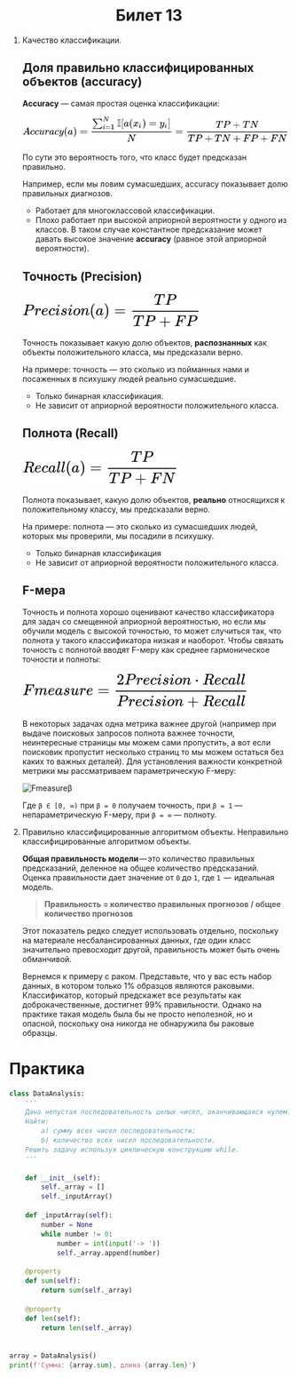 <h1 align='center'>Билет 13</h1>

1. Качество классификации.

    ## Доля правильно классифицированных объектов (accuracy)

    **Accuracy** — самая простая оценка классификации:

    ![Accuracy](../assets/img/accuracy.png)

    По сути это вероятность того, что класс будет предсказан правильно.

    Например, если мы ловим сумасшедших, accuracy показывает долю правильных диагнозов.

    * Работает для многоклассовой классификации.
    * Плохо работает при высокой априорной вероятности у одного из классов. В таком случае константное предсказание может давать высокое значение **accuracy** (равное этой априорной вероятности).

    ## Точность (Precision)

    ![Precision](../assets/img/precision.png)

    Точность показывает какую долю объектов, **распознанных** как объекты положительного класса, мы предсказали верно.

    На примере: точность — это сколько из пойманных нами и посаженных в психушку людей реально сумасшедшие.

    * Только бинарная классификация.
    * Не зависит от априорной вероятности положительного класса.

    ## Полнота (Recall)

    ![Recall](../assets/img/recall.png)

    Полнота показывает, какую долю объектов, **реально** относящихся к положительному классу, мы предсказали верно.

    На примере: полнота — это сколько из сумасшедших людей, которых мы проверили, мы посадили в психушку.

    * Только бинарная классификация
    * Не зависит от априорной вероятности положительного класса.

    ## F-мера

    Точность и полнота хорошо оценивают качество классификатора для задач со смещенной априорной вероятностью, но если мы обучили модель с высокой точностью, то может случиться так, что полнота у такого классификатора низкая и наоборот. Чтобы связать точность с полнотой вводят F-меру как среднее гармоническое точности и полноты:

    ![Fmeasure](../assets/img/Fmeasure.png)

    В некоторых задачах одна метрика важнее другой (например при выдаче поисковых запросов полнота важнее точности, неинтересные страницы мы можем сами пропустить, а вот если поисковик пропустит несколько страниц то мы можем остаться без каких то важных деталей). Для установления важности конкретной метрики мы рассматриваем параметрическую F-меру:

    ![Fmeasureβ](../assets/img/Fmeasure%CE%B2.png)

    Где `β ∈ [0, ∞)` при `β = 0`  получаем точность, при `β = 1` — непараметрическую F-меру, при `β = ∞` — полноту.

2. Правильно классифицированные алгоритмом объекты. Неправильно классифицированные алгоритмом объекты.

    **Общая правильность модели** — это количество правильных предсказаний, деленное на общее количество предсказаний. Оценка правильности дает значение от `0` до `1`, где `1`  —  идеальная модель.

    >**Правильность = количество правильных прогнозов / общее количество прогнозов**

    Этот показатель редко следует использовать отдельно, поскольку на материале несбалансированных данных, где один класс значительно превосходит другой, правильность может быть очень обманчивой.

    Вернемся к примеру с раком. Представьте, что у вас есть набор данных, в котором только 1% образцов являются раковыми. Классификатор, который предскажет все результаты как доброкачественные, достигнет 99% правильности. Однако на практике такая модель была бы не просто неполезной, но и опасной, поскольку она никогда не обнаружила бы раковые образцы.

# Практика

```python
class DataAnalysis:
    '''
    Дана непустая последовательность целых чисел, оканчивающаяся нулем.
    Найти:
        а) сумму всех чисел последовательности;
        б) количество всех чисел последовательности.
    Решить задачу используя циклическую конструкцию while.
    '''

    def __init__(self):
        self._array = []
        self._inputArray()

    def _inputArray(self):
        number = None
        while number != 0:
            number = int(input('-> '))
            self._array.append(number)

    @property
    def sum(self):
        return sum(self._array)

    @property
    def len(self):
        return len(self._array)


array = DataAnalysis()
print(f'Сумма: {array.sum}, длина {array.len}')
```